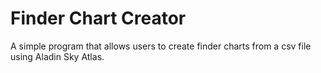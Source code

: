 # Finder Chart Creator

A simple program that allows users to create finder charts from a csv file
using Aladin Sky Atlas.  

 
